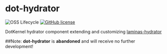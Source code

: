 # dot-hydrator


![OSS Lifecycle](https://img.shields.io/osslifecycle/dotkernel/dot-hydrator)
[![GitHub license](https://img.shields.io/github/license/dotkernel/dot-hydrator)](https://github.com/dotkernel/dot-hydrator/blob/2.0/LICENSE.md)

DotKernel hydrator component extending and customizing [laminas-hydrator](https://docs.laminas.dev/laminas-hydrator/)

##Note:
**dot-hydrator** is **abandoned** and will receive no further development!


